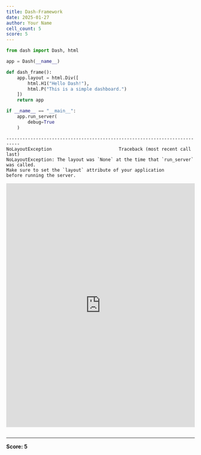 ```yaml
---
title: Dash-Framework
date: 2025-01-27
author: Your Name
cell_count: 5
score: 5
---
```


```python
from dash import Dash, html
```


```python
app = Dash(__name__)
```


```python
def dash_frame():
    app.layout = html.Div([
        html.H1("Hello Dash!"),
        html.P("This is a simple dashboard.")
    ])
    return app
```


```python
if __name__ == "__main__":
    app.run_server(
        debug=True
    )
```

    ---------------------------------------------------------------------------
    NoLayoutException                         Traceback (most recent call last)
    NoLayoutException: The layout was `None` at the time that `run_server` was called.
    Make sure to set the `layout` attribute of your application
    before running the server.
    




<iframe
    width="100%"
    height="650"
    src="http://127.0.0.1:8050/"
    frameborder="0"
    allowfullscreen

></iframe>




```python

```


---
**Score: 5**
